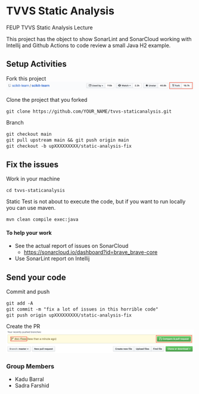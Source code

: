 # TVVS Static Analysis
FEUP TVVS Static Analysis Lecture

This project has the object to show SonarLint and SonarCloud working with Intellij and Github Actions to code review a small Java H2 example.

## Setup Activities
Fork this project
![PR](docs/github-FORK.png)

Clone the project that you forked
```
git clone https://github.com/YOUR_NAME/tvvs-staticanalysis.git
```

Branch
```
git checkout main
git pull upstream main && git push origin main
git checkout -b upXXXXXXXXX/static-analysis-fix
```

## Fix the issues
Work in your machine
```
cd tvvs-staticanalysis
```

Static Test is not about to execute the code, but if you want to run locally you can use maven.
```
mvn clean compile exec:java
```

#### To help your work
* See the actual report of issues on SonarCloud
  * https://sonarcloud.io/dashboard?id=brave_brave-core
* Use SonarLint report on Intellij 

## Send your code
Commit and push
```
git add -A
git commit -m "fix a lot of issues in this horrible code"
git push origin upXXXXXXXXX/static-analysis-fix
```

Create the PR
![PR](docs/github-PR.png)

### Group Members
* Kadu Barral
* Sadra Farshid